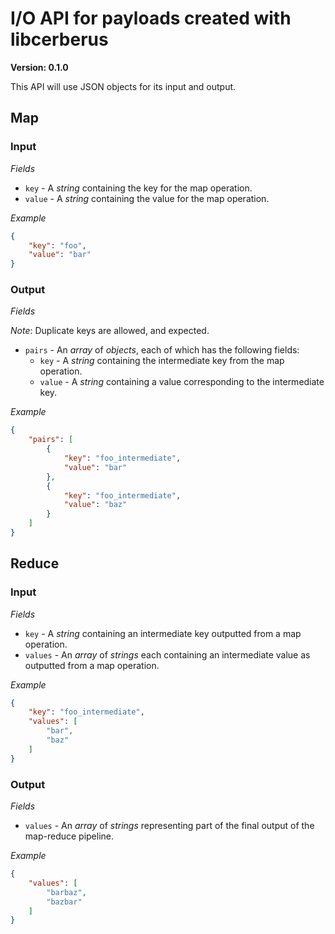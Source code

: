 # I/O API for payloads created with libcerberus

**Version: 0.1.0**

This API will use JSON objects for its input and output.

## Map

### Input

*Fields*

* `key` - A *string* containing the key for the map operation.
* `value` - A *string* containing the value for the map operation.

*Example*

```json
{
    "key": "foo",
    "value": "bar"
}
```

### Output

*Fields*

*Note*: Duplicate keys are allowed, and expected.

* `pairs` - An *array* of *objects*, each of which has the following fields:
    * `key` - A *string* containing the intermediate key from the map operation.
    * `value` - A *string* containing a value corresponding to the intermediate key.

*Example*

```json
{
    "pairs": [
        {
            "key": "foo_intermediate",
            "value": "bar"
        },
        {
            "key": "foo_intermediate",
            "value": "baz"
        }
    ]
}
```

## Reduce

### Input

*Fields*

* `key` - A *string* containing an intermediate key outputted from a map operation.
* `values` - An *array* of *strings* each containing an intermediate value as outputted from a map operation.

*Example*

```json
{
    "key": "foo_intermediate",
    "values": [
        "bar",
        "baz"
    ]
}
```

### Output

*Fields*

* `values` - An *array* of *strings* representing part of the final output of the map-reduce pipeline.

*Example*

```json
{
    "values": [
        "barbaz",
        "bazbar"
    ]
}
```
